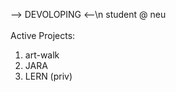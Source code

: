 --> DEVOLOPING <--\n
student @ neu
<br/>
<br/>
Active Projects:
  1. art-walk
  2. JARA
  3. LERN (priv)
